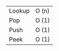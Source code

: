|        |       |
| ------ | ----- |
| Lookup | O (n) |
| Pop    | O (1) |
| Push   | O (1) |
| Peek   | O (1) |

